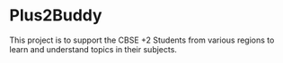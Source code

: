 # Plus2Buddy
This project is to support the CBSE +2 Students from various regions to learn and understand topics in their subjects.
